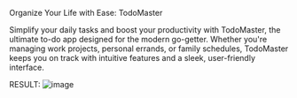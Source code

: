 Organize Your Life with Ease: TodoMaster

Simplify your daily tasks and boost your productivity with TodoMaster, the ultimate to-do app designed for the modern go-getter. Whether you're managing work projects, personal errands, or family schedules, TodoMaster keeps you on track with intuitive features and a sleek, user-friendly interface.

RESULT: 
![image](https://github.com/Chandankrswain/TODO-LIST/assets/44640134/4dd22799-1f32-420b-9324-584f4df8816e)
